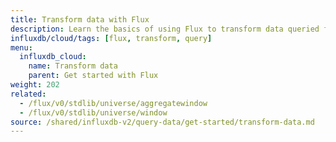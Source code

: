 ```yaml
---
title: Transform data with Flux
description: Learn the basics of using Flux to transform data queried from InfluxDB.
influxdb/cloud/tags: [flux, transform, query]
menu:
  influxdb_cloud:
    name: Transform data
    parent: Get started with Flux
weight: 202
related:
  - /flux/v0/stdlib/universe/aggregatewindow
  - /flux/v0/stdlib/universe/window
source: /shared/influxdb-v2/query-data/get-started/transform-data.md
---
```


<!-- The content of this file is at 
// SOURCE content/shared/influxdb-v2/query-data/get-started/transform-data.md-->